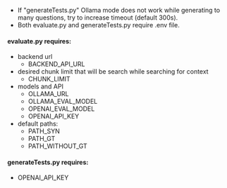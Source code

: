 - If "generateTests.py" Ollama mode does not work while generating to many questions, try to increase timeout (default 300s).
- Both evaluate.py and generateTests.py require .env file.
#### evaluate.py requires:
- backend url
    - BACKEND_API_URL
- desired chunk limit that will be search while searching for context
    - CHUNK_LIMIT
- models and API
    - OLLAMA_URL
    - OLLAMA_EVAL_MODEL
    - OPENAI_EVAL_MODEL
    - OPENAI_API_KEY
- default paths:
    - PATH_SYN
    - PATH_GT
    - PATH_WITHOUT_GT

#### generateTests.py requires:
- OPENAI_API_KEY


